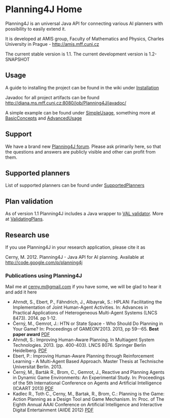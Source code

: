 # Planning4J Home #

Planning4J is an universal Java API for connecting various AI planners with possibility to easily extend it.

It is developed at AMIS group, Faculty of Mathematics and Physics, Charles University in Prague - http://amis.mff.cuni.cz

The current stable version is 1.1. The current development version is 1.2-SNAPSHOT

## Usage ##

A guide to installing the project can be found in the wiki under [Installation](Installation.md)

Javadoc for all project artifacts can be found http://diana.ms.mff.cuni.cz:8080/job/Planning4J/javadoc/

A simple example can be found under [SimpleUsage](SimpleUsage.md), something more at [BasicConcepts](BasicConcepts.md) and [AdvancedUsage](AdvancedUsage.md)

## Support ##

We have a brand new [Planning4J forum](http://groups.google.com/group/planning4j-support). Please ask primarily here, so that the questions and answers are publicly visible and other can profit from them.

## Supported planners ##

List of supported planners can be found under [SupportedPlanners](SupportedPlanners.md)

## Plan validation ##

As of version 1.1 Planning4J includes a Java wrapper to [VAL validator](http://www.dcs.kcl.ac.uk/staff/andrew/planning/index.php?option=com_content&view=article&id=70&Itemid=77).
More at [ValidatingPlans](ValidatingPlans.md).

## Research use ##

If you use Planning4J in your research application, please cite it as

Cerny, M. 2012. Planning4J - Java API for AI planning. Available at http://code.google.com/p/planning4j

### Publications using Planning4J ###

Mail me at cerny.m@gmail.com if you have some, we will be glad to hear it and add it here

  * Ahrndt, S., Ebert, P., Fähndrich, J., Albayrak, S.: HPLAN: Facilitating the Implementation of Joint Human-Agent Activities. In: Advances in Practical Applications of Heterogeneous Multi-Agent Systems (LNCS 8473). 2014. pp 1-12.
  * Černý, M., Gemrot, J.: HTN or State Space - Who Should Do Planning in Your Game? In: Proceedings of GAMEON'2013. 2013, pp 59--65. **Best paper award** [PDF](http://artemis.ms.mff.cuni.cz/main/papers/2013-pddl_vs_htn.pdf)
  * Ahrndt, S.: Improving Human-Aware Planning. In Multiagent System Technologies. 2013. (pp. 400-403). LNCS 8076. Springer Berlin Heidelberg. [PDF](http://www.dai-labor.de/fileadmin/Files/Publikationen/Buchdatei/mates_dc_2013_authorsversion.pdf)
  * Ebert, P.: Improving Human-Aware Planning through Reinforcement Learning - A Multi-Agent Based Approach. Master Thesis at Technische Universitat Berlin. 2013.
  * Černý, M., Barták R., Brom, C., Gemrot, J., Reactive and Planning Agents in Dynamic Game Environments: An Experimental Study. In: Proceedings of the 5th International Conference on Agents and Artificial Intelligence (ICAART 2013) [PDF](http://artemis.ms.mff.cuni.cz/main/papers/ICAART-2013_final.pdf)
  * Kadlec R., Toth C., Cerny, M., Bartak, R., Brom, C.: Planning is the Game: Action Planning as a Design Tool and Game Mechanism. In: Proc. of The Eighth Annual AAAI Conference on Artificial Intelligence and Interactive Digital Entertainment (AIIDE 2012) [PDF](http://artemis.ms.mff.cuni.cz/main/papers/burglar_aiide2012.pdf)
